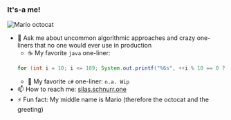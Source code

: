 ### It's-a me!

![Mario octocat](https://octodex.github.com/images/plumber.jpg)


* 💬 Ask me about uncommon algorithmic approaches and crazy one-liners that no one would ever use in production
  * ☕ My favorite `java` one-liner:
  ```java
  for (int i = 10; i <= 109; System.out.printf("%6s", ++i % 10 == 0 ? i - 10 + "\n" : "\b" + i % 10 * (i / 10)));
  ```
  * 🔪 My favorite `c#` one-liner: `n.a. Wip`
* 📫 How to reach me: [silas.schnurr.one](https://silas.schnurr.one)
* ⚡ Fun fact: My middle name is Mario (therefore the octocat and the greeting)

<!--
* 🔭 I’m currently working on ...
* 🌱 I’m currently learning ...
* 👯 I’m looking to collaborate on ...
-->
